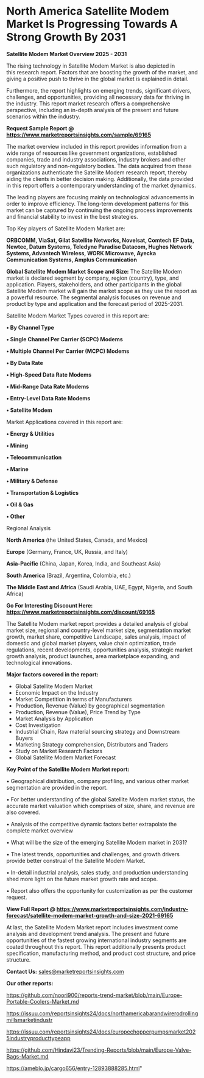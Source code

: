 # North America Satellite Modem Market Is Progressing Towards A Strong Growth By 2031

<Strong> Satellite Modem Market Overview 2025 - 2031</strong>

The rising technology in Satellite Modem Market is also depicted in this research report. Factors that are boosting the growth of the market, and giving a positive push to thrive in the global market is explained in detail.

Furthermore, the report highlights on emerging trends, significant drivers, challenges, and opportunities, providing all necessary data for thriving in the industry. This report market research offers a comprehensive perspective, including an in-depth analysis of the present and future scenarios within the industry.

<strong>Request Sample Report @ <a href=https://www.marketreportsinsights.com/sample/69165>https://www.marketreportsinsights.com/sample/69165</a></strong>

The market overview included in this report provides information from a wide range of resources like government organizations, established companies, trade and industry associations, industry brokers and other such regulatory and non-regulatory bodies. The data acquired from these organizations authenticate the Satellite Modem research report, thereby aiding the clients in better decision making. Additionally, the data provided in this report offers a contemporary understanding of the market dynamics.

The leading players are focusing mainly on technological advancements in order to improve efficiency. The long-term development patterns for this market can be captured by continuing the ongoing process improvements and financial stability to invest in the best strategies.

Top Key players of Satellite Modem Market are:

<strong>ORBCOMM, ViaSat, Gilat Satellite Networks, Novelsat, Comtech EF Data, Newtec, Datum Systems, Teledyne Paradise Datacom, Hughes Network Systems, Advantech Wireless, WORK Microwave, Ayecka Communication Systems, Amplus Communication</strong>

<strong><b>Global Satellite Modem Market Scope and Size:</b></strong>
The Satellite Modem market is declared segment by company, region (country), type, and application. Players, stakeholders, and other participants in the global Satellite Modem market will gain the market scope as they use the report as a powerful resource. The segmental analysis focuses on revenue and product by type and application and the forecast period of 2025-2031.

Satellite Modem Market Types covered in this report are:

<strong>• By Channel Type

• Single Channel Per Carrier (SCPC) Modems

• Multiple Channel Per Carrier (MCPC) Modems 

• By Data Rate

• High-Speed Data Rate Modems

• Mid-Range Data Rate Modems

• Entry-Level Data Rate Modems

• Satellite Modem</strong>

Market Applications covered in this report are:

<strong>• Energy & Utilities

• Mining

• Telecommunication

• Marine

• Military & Defense

• Transportation & Logistics

• Oil & Gas

• Other</strong> 

Regional Analysis

<strong>North America</strong> (the United States, Canada, and Mexico)

<strong>Europe</strong> (Germany, France, UK, Russia, and Italy)

<strong>Asia-Pacific</strong> (China, Japan, Korea, India, and Southeast Asia)

<strong>South America</strong> (Brazil, Argentina, Colombia, etc.)

<strong>The Middle East and Africa</strong> (Saudi Arabia, UAE, Egypt, Nigeria, and South Africa)

<strong>Go For Interesting Discount Here: <a href=https://www.marketreportsinsights.com/discount/69165>https://www.marketreportsinsights.com/discount/69165</a></strong>

The Satellite Modem market report provides a detailed analysis of global market size, regional and country-level market size, segmentation market growth, market share, competitive Landscape, sales analysis, impact of domestic and global market players, value chain optimization, trade regulations, recent developments, opportunities analysis, strategic market growth analysis, product launches, area marketplace expanding, and technological innovations.

<strong><b>Major factors covered in the report:</b></strong>
<ul>
  <li>Global Satellite Modem Market </li>
  <li>Economic Impact on the Industry</li>
  <li>Market Competition in terms of Manufacturers</li>
  <li>Production, Revenue (Value) by geographical segmentation</li>
  <li>Production, Revenue (Value), Price Trend by Type</li>
  <li>Market Analysis by Application</li>
  <li>Cost Investigation</li>
  <li>Industrial Chain, Raw material sourcing strategy and Downstream Buyers</li>
  <li>Marketing Strategy comprehension, Distributors and Traders</li>
  <li>Study on Market Research Factors</li>
  <li>Global Satellite Modem Market Forecast</li>
</ul>

<strong><b>Key Point of the Satellite Modem Market report:</b></strong>

• Geographical distribution, company profiling, and various other market segmentation are provided in the report.

• For better understanding of the global Satellite Modem market status, the accurate market valuation which comprises of size, share, and revenue are also covered.

• Analysis of the competitive dynamic factors better extrapolate the complete market overview

• What will be the size of the emerging Satellite Modem market in 2031?

• The latest trends, opportunities and challenges, and growth drivers provide better construal of the Satellite Modem Market.

• In-detail industrial analysis, sales study, and production understanding shed more light on the future market growth rate and scope.

• Report also offers the opportunity for customization as per the customer request.

<strong><b>View Full Report @ <a href=https://www.marketreportsinsights.com/industry-forecast/satellite-modem-market-growth-and-size-2021-69165>https://www.marketreportsinsights.com/industry-forecast/satellite-modem-market-growth-and-size-2021-69165</a></b></strong>


At last, the Satellite Modem Market report includes investment come analysis and development trend analysis. The present and future opportunities of the fastest growing international industry segments are coated throughout this report. This report additionally presents product specification, manufacturing method, and product cost structure, and price structure.

<strong>Contact Us:</strong>
sales@marketreportsinsights.com

<strong>Our other reports:</strong>

<a href=https://github.com/noori900/reports-trend-market/blob/main/Europe-Portable-Coolers-Market.md>https://github.com/noori900/reports-trend-market/blob/main/Europe-Portable-Coolers-Market.md</a>

<a href=https://issuu.com/reportsinsights24/docs/northamericabarandwirerodrollingmillsmarketindustr>https://issuu.com/reportsinsights24/docs/northamericabarandwirerodrollingmillsmarketindustr</a>

<a href=https://issuu.com/reportsinsights24/docs/europechopperpumpsmarket2025industryproducttypeapp>https://issuu.com/reportsinsights24/docs/europechopperpumpsmarket2025industryproducttypeapp</a>

<a href=https://github.com/Hindavi23/Trending-Reports/blob/main/Europe-Valve-Bags-Market.md>https://github.com/Hindavi23/Trending-Reports/blob/main/Europe-Valve-Bags-Market.md</a>

<a href=https://ameblo.jp/cargo656/entry-12893888285.html>https://ameblo.jp/cargo656/entry-12893888285.html</a>"
